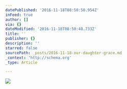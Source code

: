 ```yaml
---
datePublished: '2016-11-18T08:50:50.954Z'
inFeed: true
author: []
via: {}
dateModified: '2016-11-18T08:50:40.733Z'
title: ''
publisher: {}
description: ''
starred: false
sourcePath: _posts/2016-11-18-our-daughter-grace.md
_context: 'http://schema.org'
_type: Article

---
```

![](https://the-grid-user-content.s3-us-west-2.amazonaws.com/0ddaea10-caab-41a1-b782-73d859c1349c.jpg)